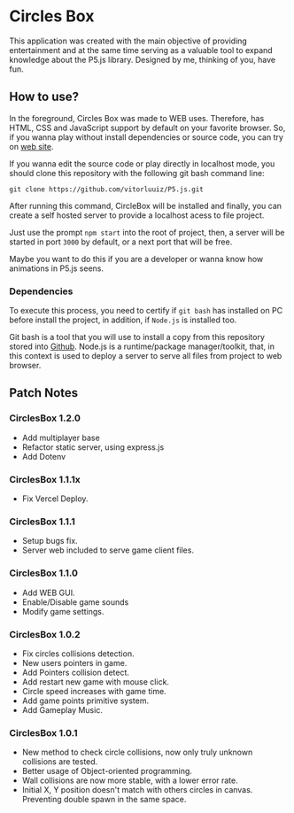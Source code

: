 # Circles Box

This application was created with the main objective of providing entertainment and at the same time serving as a valuable tool to expand knowledge about the P5.js library. Designed by me, thinking of you, have fun.

## How to use?

In the foreground, Circles Box was made to WEB uses. Therefore, has HTML, CSS and JavaScript support by default on your favorite browser. So, if you wanna play without install dependencies or source code, you can try on [web site](<http://circlesbox.vercel.app>).

If you wanna edit the source code or play directly in localhost mode, you should clone this repository with the following git bash command line:

```git clone https://github.com/vitorluuiz/P5.js.git```

After running this command, CircleBox will be installed and finally, you can create a self hosted server to provide a localhost acess to file project.

Just use the prompt ``npm start`` into the root of project, then, a server will be started in port ``3000`` by default, or a next port that will be free.

Maybe you want to do this if you are a developer or wanna know how animations in P5.js seens.

### Dependencies

To execute this process, you need to certify if ``git bash`` has installed on PC before install the project, in addition, if ``Node.js`` is installed too.

Git bash is a tool that you will use to install a copy from this repository stored into [Github](<https://github.com>). Node.js is a runtime/package manager/toolkit, that, in this context is used to deploy a server to serve all files from project to web browser.

## Patch Notes

### CirclesBox 1.2.0

- Add multiplayer base
- Refactor static server, using express.js
- Add Dotenv

### CirclesBox 1.1.1x

- Fix Vercel Deploy.

### CirclesBox 1.1.1

- Setup bugs fix.
- Server web included to serve game client files.

### CirclesBox 1.1.0

- Add WEB GUI.
- Enable/Disable game sounds
- Modify game settings.

### CirclesBox 1.0.2

- Fix circles collisions detection.
- New users pointers in game.
- Add Pointers collision detect.
- Add restart new game with mouse click.
- Circle speed increases with game time.
- Add game points primitive system.
- Add Gameplay Music.

### CirclesBox 1.0.1

- New method to check circle collisions, now only truly unknown collisions are tested.
- Better usage of Object-oriented programming.
- Wall collisions are now more stable, with a lower error rate.
- Initial X, Y position doesn't match with others circles in canvas. Preventing double spawn in the same space.
